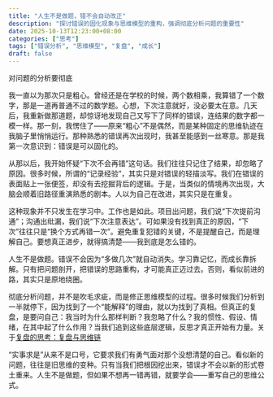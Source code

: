 ```yaml
---
title: "人生不是做题，错不会自动改正"
description: "探讨错误的固化现象与思维模型的重构，强调彻底分析问题的重要性"
date: 2025-10-13T12:23:00+08:00
categories: ["思考"]
tags: ["错误分析", "思维模型", "复盘", "成长"]
draft: false
---
```


对问题的分析要彻底

我一直以为那次只是粗心。曾经还是在学校的时候，两个数相乘，我算错了一个数字，那是一道再普通不过的数学题。心想，下次注意就好，没必要太在意。几天后，我重新做那道题，却惊讶地发现自己又写下了同样的错误，连结果的数字都一模一样。那一刻，我愣住了——原来“粗心”不是偶然，而是某种固定的思维轨迹在我脑子里悄悄运行。那种熟悉的错误再次出现时，我甚至能感到一丝寒意。那是我第一次意识到：错误是可以固化的。

从那以后，我开始怀疑“下次不会再错”这句话。我们往往只记住了结果，却忽略了原因。很多时候，所谓的“记录经验”，其实只是对错误的轻描淡写。我们在错误的表面贴上一张便签，却没有去挖掘背后的逻辑。于是，当类似的情境再次出现，大脑会顺着旧路径重演熟悉的剧本。人以为自己在改进，其实只是在重复。

这种现象并不只发生在学习中。工作也是如此。项目出问题，我们说“下次提前沟通”；沟通出纰漏，我们说“下次注意表达”。可如果没有找到真正的原因，“下次”往往只是“换个方式再错一次”。避免重复犯错的关键，不是提醒自己，而是理解自己。要想真正进步，就得搞清楚——我到底是怎么错的。

人生不是做题。错误不会因为“多做几次”就自动消失。学习靠记忆，而成长靠拆解。只有把问题剖开，把错误的思路重构，才可能真正迈过去。否则，看似前进的路，其实只是原地绕圈。

彻底分析问题，并不是吹毛求疵，而是修正思维模型的过程。很多时候我们分析到一半就停下，因为找到了一个“能解释”的理由，就以为找到了真相。但真正的复盘，是要问自己：我当时为什么那样判断？我忽略了什么？我的惯性、假设、情绪，在其中起了什么作用？当我们追到这些底层逻辑，反思才真正开始有力量。关于[复盘的思考：复盘与思维链](/posts/retrospective-and-thinking-chain)

“实事求是”从来不是口号，它要求我们有勇气面对那个没想清楚的自己。看似新的问题，往往是旧思维的变种。只有当我们把根因挖出来，错误才不会以新的形式卷土重来。人生不是做题，但如果不想再一错再错，就要学会——重写自己的思维公式。